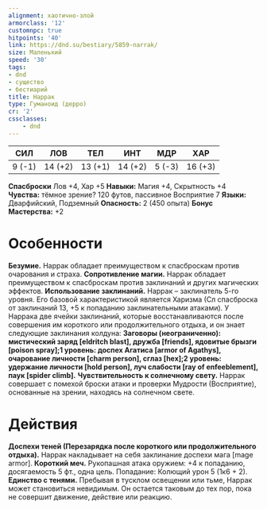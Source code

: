 ```yaml
---
alignment: хаотично-злой
armorclass: '12'
customnpc: true
hitpoints: '40'
link: https://dnd.su/bestiary/5859-narrak/
size: Маленький
speed: '30'
tags:
- dnd
- существо
- бестиарий
title: Наррак
type: Гуманоид (дерро)
cr: '2'
cssclasses:
    - dnd
---
```



| СИЛ | ЛОВ | ТЕЛ | ИНТ | МДР | ХАР |
|---|---|---|---|---|---|
| 9 (-1) | 14 (+2) | 13 (+1) | 14 (+2) | 5 (-3) | 16 (+3) |
**Спасброски** Лов +4, Хар +5
**Навыки:** Магия +4, Скрытность +4
**Чувства:** тёмное зрение? 120 футов, пассивное Восприятие 7
**Языки:** Дварфийский, Подземный
**Опасность:** 2 (450 опыта)
**Бонус Мастерства:** +2


# Особенности
**Безумие.** Наррак обладает преимуществом к спасброскам против очарования и страха.
**Сопротивление магии.** Наррак обладает преимуществом к спасброскам против заклинаний и других магических эффектов.
**Использование заклинаний.** Наррак – заклинатель 5-го уровня. Его базовой характеристикой является Харизма (Сл спасброска от заклинаний 13, +5 к попаданию заклинательными атаками). У Наррака две ячейки заклинаний, которые восстанавливаются после совершения им короткого или продолжительного отдыха, и он знает следующие заклинания колдуна:
**Заговоры (неограниченно): мистический заряд [eldritch blast], дружба [friends], ядовитые брызги [poison spray];1 уровень: доспех Агатиса [armor of Agathys], очарование личности [charm person], сглаз [hex];2 уровень: удержание личности [hold person], луч слабости [ray of enfeeblement], паук [spider climb].** 
**Чувствительность к солнечному свету.** Наррак совершает с помехой броски атаки и проверки Мудрости (Восприятие), основанные на зрении, находясь на солнечном свете.


# Действия
**Доспехи теней (Перезарядка после короткого или продолжительного отдыха).** Наррак накладывает на себя заклинание доспехи мага [mage armor].
**Короткий меч.** Рукопашная атака оружием: +4 к попаданию, досягаемость 5 фт., одна цель. Попадание: Колющий урон 5 (1к6 + 2).
**Единство с тенями.** Пребывая в тусклом освещении или тьме, Наррак может становиться невидимым. Он остается таковым до тех пор, пока не совершит движение, действие или реакцию.